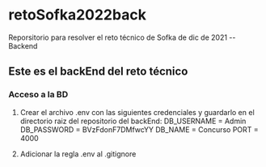 # retoSofka2022back
Reporsitorio para resolver el reto técnico de Sofka de dic de 2021 -- Backend

## Este es el backEnd del reto técnico

### Acceso a la BD
1. Crear el archivo .env con las siguientes credenciales y guardarlo en el directorio raiz del repositorio del backEnd:
    DB_USERNAME = Admin
    DB_PASSWORD = BVzFdonF7DMfwcYY
    DB_NAME = Concurso
    PORT = 4000

2. Adicionar la regla .env al .gitignore